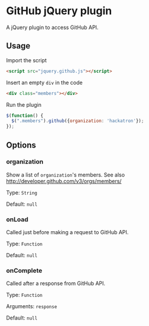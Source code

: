 # GitHub jQuery plugin

A jQuery plugin to access GitHub API.

## Usage

Import the script

```html
<script src="jquery.github.js"></script>
```

Insert an empty `div` in the code

```html
<div class="members"></div>
```

Run the plugin

```javascript
$(function() {
  $(".members").github({organization: 'hackatron'});
});
```

## Options

### organization

Show a list of `organization`'s members.
See also http://developer.github.com/v3/orgs/members/

Type: `String`

Default: `null`

### onLoad

Called just before making a request to GitHub API.

Type: `Function`

Default: `null`

### onComplete

Called after a response from GitHub API.

Type: `Function`

Arguments: `response`

Default: `null`
